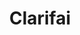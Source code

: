 ---
blog: https://clarifai.com/blog
facebook: https://facebook.com/Clarifai
instagram: https://instagram.com/clarifai
linkedin: https://linkedin.com/company/clarifai
logohandle: clarifai
sort: clarifai
title: Clarifai
twitter: https://x.com/clarifai
website: https://www.clarifai.com/
youtube: https://youtube.com/channel/UCGmfV4cQHwk6qCnLEYfgzIA
---